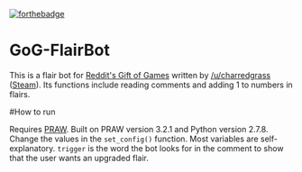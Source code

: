 [![forthebadge](http://forthebadge.com/images/badges/fuck-it-ship-it.svg)](http://forthebadge.com)

# GoG-FlairBot
This is a flair bot for [Reddit's Gift of Games](https://www.reddit.com/r/giftofgames) written by [/u/charredgrass](https://www.reddit.com/user/charredgrass/) ([Steam](http://steamcommunity.com/id/charredGrass/)).
Its functions include reading comments and adding 1 to numbers in flairs.

#How to run

Requires [PRAW](http://praw.readthedocs.org/en/stable/). Built on PRAW version 3.2.1 and Python version 2.7.8. Change the values in the `set_config()` function. Most variables are self-explanatory. `trigger` is the word the bot looks for in the comment to show that the user wants an upgraded flair.


